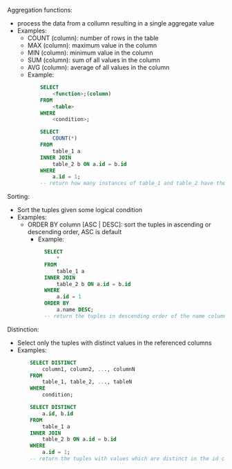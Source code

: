 Aggregation functions:
* process the data from a collumn resulting in a single aggregate value
* Examples:
  * COUNT (column): number of rows in the table
  * MAX (column): maximum value in the column
  * MIN (column): minimum value in the column
  * SUM (column): sum of all values in the column
  * AVG (column): average of all values in the column
  * Example:
    ```sql
        SELECT
            <function>;(column)
        FROM
            <table>
        WHERE
            <condition>;
    ```
    ```sql
        SELECT
            COUNT(*)
        FROM
            table_1 a
        INNER JOIN
            table_2 b ON a.id = b.id
        WHERE
            a.id = 1;
        -- return how many instances of table_1 and table_2 have the id equal to 1
    ```

Sorting:
* Sort the tuples given some logical condition
* Examples:
  * ORDER BY column [ASC | DESC]: sort the tuples in ascending or descending order, ASC is default
    * Example:
      ```sql
        SELECT
            *
        FROM
            table_1 a
        INNER JOIN
            table_2 b ON a.id = b.id
        WHERE
            a.id = 1
        ORDER BY
            a.name DESC;
        -- return the tuples in descending order of the name column
      ```

Distinction:
* Select only the tuples with distinct values in the referenced columns
* Examples:
    ```sql
        SELECT DISTINCT
            column1, column2, ..., columnN
        FROM
            table_1, table_2, ..., tableN
        WHERE
            condition;
    ```
    ```sql
        SELECT DISTINCT
            a.id, b.id
        FROM
            table_1 a
        INNER JOIN
            table_2 b ON a.id = b.id
        WHERE
            a.id = 1;
        -- return the tuples with values which are distinct in the id columns of table_1 and table_2
    ```